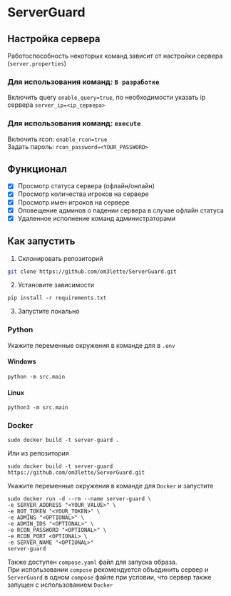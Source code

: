 # ServerGuard
## Настройка сервера
Работоспособность некоторых команд зависит от настройки сервера (`server.properties`)
### Для использования команд: `В разработке`
Включить query `enable_query=true`, по необходимости указать ip сервера `server_ip=<ip_сервера>`
### Для использования команд: `execute`
Включить rcon: `enable_rcon=true`\
Задать пароль: `rcon_password=<YOUR_PASSWORD>`
## Функционал
- [x] Просмотр статуса сервера (офлайн/онлайн)
- [x] Просмотр количества игроков на сервере
- [x] Просмотр имен игроков на сервере
- [x] Оповещение админов о падении сервера в случае офлайн статуса
- [x] Удаленное исполнение команд администраторами
## Как запустить
1. Склонировать репозиторий
```bash
git clone https://github.com/om3lette/ServerGuard.git
```
2. Установите зависимости 
```commandline
pip install -r requirements.txt
```
3. Запустите локально
### Python
Укажите переменные окружения в команде для в `.env`
#### Windows
```
python -m src.main
```
#### Linux
```commandline
python3 -m src.main
```
### Docker
```commandline
sudo docker build -t server-guard .
```
Или из репозитория
```commandline
sudo docker build -t server-guard https://github.com/om3lette/ServerGuard.git
```
Укажите переменные окружения в команде для `Docker` и запустите
```commandline
sudo docker run -d --rm --name server-guard \
-e SERVER_ADDRESS "<YOUR_VALUE>" \
-e BOT_TOKEN "<YOUR_TOKEN>" \
-e ADMINS "<OPTIONAL>" \
-e ADMIN_IDS "<OPTIONAL>" \
-e RCON_PASSWORD "<OPTIONAL>" \
-e RCON_PORT <OPTIONAL> \
-e SERVER_NAME "<OPTIONAL>"
server-guard
```
Также доступен `compose.yaml` файл для запуска образа.\
При использовании `compose` рекомендуется объединить сервер и `ServerGuard` в одном `compose` файле при условии, что сервер также запущен с использованием `Docker`